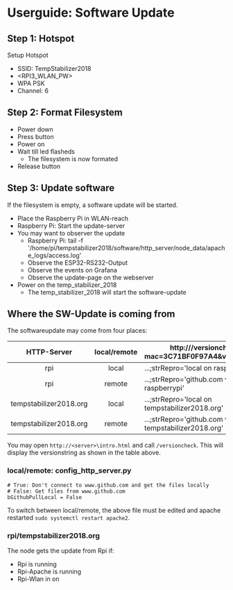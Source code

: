# Userguide: Software Update

## Step 1: Hotspot
Setup Hotspot
- SSID: TempStabilizer2018
- <RPI3_WLAN_PW>
- WPA PSK
- Channel: 6

## Step 2: Format Filesystem

- Power down
- Press button
- Power on
- Wait till led flasheds
  - The filesystem is now formated
- Release button

## Step 3: Update software

If the filesystem is empty, a software update will be started.

- Place the Raspberry Pi in WLAN-reach
- Raspberry Pi: Start the update-server
- You may want to observer the update
  - Raspberry Pi: tail -f '/home/pi/tempstabilizer2018/software/http_server/node_data/apache_logs/access.log'
  - Observe the ESP32-RS232-Output
  - Observe the events on Grafana
  - Observe the update-page on the webserver
- Power on the temp_stabilizer_2018
  - The temp_stabilizer_2018 will start the software-update

## Where the SW-Update is coming from

The softwareupdate may come from four places:

HTTP-Server               | local/remote | http://<server>/versioncheck?mac=3C71BF0F97A4&version=none
:------------------------:|:------------:| ----------------------------------------------------------
rpi                       | local        | ...;strRepro='local on raspberrypi'
rpi                       | remote       | ...;strRepro='github.com via raspberrypi'
tempstabilizer2018.org    | local        | ...;strRepro='local on tempstabilizer2018.org'
tempstabilizer2018.org    | remote       | ...;strRepro='github.com via tempstabilizer2018.org'

You may open `http://<server>\intro.html` and call `/versioncheck`. This will display the versionstring as shown in the table above.

### local/remote: config_http_server.py
```
# True: Don't connect to www.github.com and get the files locally
# False: Get files from www.github.com
bGithubPullLocal = False
```

To switch between local/remote, the above file must be edited and apache restarted `sudo systemctl restart apache2`.

### rpi/tempstabilizer2018.org

The node gets the update from Rpi if:
- Rpi is running
- Rpi-Apache is running
- Rpi-Wlan in on

